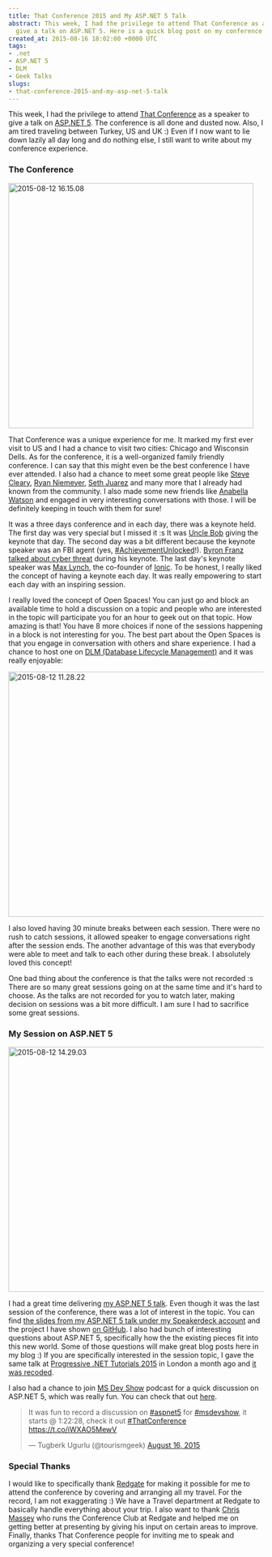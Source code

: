```yaml
---
title: That Conference 2015 and My ASP.NET 5 Talk
abstract: This week, I had the privilege to attend That Conference as a speaker to
  give a talk on ASP.NET 5. Here is a quick blog post on my conference experience.
created_at: 2015-08-16 18:02:00 +0000 UTC
tags:
- .net
- ASP.NET 5
- DLM
- Geek Talks
slugs:
- that-conference-2015-and-my-asp-net-5-talk
---
```


<p>This week, I had the privilege to attend <a href="https://www.thatconference.com/">That Conference</a> as a speaker to give a talk on <a href="https://www.tugberkugurlu.com/tags/asp-net-5">ASP.NET 5</a>. The conference is all done and dusted now. Also, I am tired traveling between Turkey, US and UK :) Even if I now want to lie down lazily all day long and do nothing else, I still want to write about my conference experience.</p> <h3>The Conference</h3> <p><a href="https://tugberkugurlu.blob.core.windows.net/bloggyimages/55e6c00f-4c72-41e1-8673-03a74d016ff9.jpg"><img title="2015-08-12 16.15.08" style="border-top: 0px; border-right: 0px; background-image: none; border-bottom: 0px; padding-top: 0px; padding-left: 0px; border-left: 0px; display: inline; padding-right: 0px" border="0" alt="2015-08-12 16.15.08" src="https://tugberkugurlu.blob.core.windows.net/bloggyimages/3a4629d3-02cf-409e-916b-68d39c20e159.jpg" width="484" height="484"></a></p> <p>That Conference was a unique experience for me. It marked my first ever visit to US and I had a chance to visit two cities: Chicago and Wisconsin Dells. As for the conference, it is a well-organized family friendly conference. I can say that this might even be the best conference I have ever attended. I also had a chance to meet some great people like <a href="https://twitter.com/aSteveCleary">Steve Cleary</a>, <a href="https://twitter.com/RPNiemeyer">Ryan Niemeyer</a>, <a href="https://twitter.com/sethjuarez">Seth Juarez</a> and many more that I already had known from the community. I also made some new friends like <a href="https://twitter.com/Anabellawats0n">Anabella Watson</a> and engaged in very interesting conversations with those. I will be definitely keeping in touch with them for sure!</p> <p>It was a three days conference and in each day, there was a keynote held. The first day was very special but I missed it :s It was <a href="https://twitter.com/unclebobmartin">Uncle Bob</a> giving the keynote that day. The second day was a bit different because the keynote speaker was an FBI agent (yes, <a href="https://twitter.com/hashtag/AchievementUnlocked?src=hash">#AchievementUnlocked</a>!). <a href="https://www.thatconference.com/Sessions/Session/8099">Byron Franz talked about cyber threat</a> during his keynote. The last day's keynote speaker was <a href="https://twitter.com/maxlynch">Max Lynch</a>, the co-founder of <a href="http://ionicframework.com/">Ionic</a>. To be honest, I really liked the concept of having a keynote each day. It was really empowering to start each day with an inspiring session.</p> <p>I really loved the concept of Open Spaces! You can just go and block an available time to hold a discussion on a topic and people who are interested in the topic will participate you for an hour to geek out on that topic. How amazing is that! You have 8 more choices if none of the sessions happening in a block is not interesting for you. The best part about the Open Spaces is that you engage in conversation with others and share experience. I had a chance to host one on <a href="http://red-gate.com/dlm">DLM (Database Lifecycle Management)</a> and it was really enjoyable:</p> <p><a href="https://tugberkugurlu.blob.core.windows.net/bloggyimages/5bac958f-bcc2-4e81-a74d-d96107510d0a.jpg"><img title="2015-08-12 11.28.22" style="border-left-width: 0px; border-right-width: 0px; background-image: none; border-bottom-width: 0px; padding-top: 0px; padding-left: 0px; display: inline; padding-right: 0px; border-top-width: 0px" border="0" alt="2015-08-12 11.28.22" src="https://tugberkugurlu.blob.core.windows.net/bloggyimages/15bd713a-1e70-4ec0-a937-4373f9713528.jpg" width="644" height="484"></a></p> <p>I also loved having 30 minute breaks between each session. There were no rush to catch sessions, it allowed speaker to engage conversations right after the session ends. The another advantage of this was that everybody were able to meet and talk to each other during these break. I absolutely loved this concept!</p> <p>One bad thing about the conference is that the talks were not recorded :s There are so many great sessions going on at the same time and it's hard to choose. As the talks are not recorded for you to watch later, making decision on sessions was a bit more difficult. I am sure I had to sacrifice some great sessions.</p> <h3>My Session on ASP.NET 5</h3> <p><a href="https://tugberkugurlu.blob.core.windows.net/bloggyimages/9f2e40ed-cf23-4da2-b8f2-391592bb7d44.jpg"><img title="2015-08-12 14.29.03" style="border-left-width: 0px; border-right-width: 0px; background-image: none; border-bottom-width: 0px; padding-top: 0px; padding-left: 0px; display: inline; padding-right: 0px; border-top-width: 0px" border="0" alt="2015-08-12 14.29.03" src="https://tugberkugurlu.blob.core.windows.net/bloggyimages/78099722-4e2b-42e5-9c19-f88ff9edd89c.jpg" width="644" height="484"></a></p> <p>I had a great time delivering <a href="https://www.thatconference.com/Sessions/Session/5535">my ASP.NET 5 talk</a>. Even though it was the last session of the conference, there was a lot of interest in the topic. You can find <a href="https://speakerdeck.com/tourismgeek/asp-dot-net-5-how-to-get-your-cheese-back-1">the slides from my ASP.NET 5 talk under my Speakerdeck account</a> and the project I have shown <a href="https://github.com/british-proverbs/british-proverbs-mvc-6/tree/1e18359ad3172dd8d6f36e2b70b6a153d8edcfda">on GitHub</a>. I also had bunch of interesting questions about ASP.NET 5, specifically how the the existing pieces fit into this new world. Some of those questions will make great blog posts here in my blog :) If you are specifically interested in the session topic, I gave the same talk at <a href="https://skillsmatter.com/conferences/6859-progressive-dotnet-2015">Progressive .NET Tutorials 2015</a> in London a month ago and <a href="http://www.tugberkugurlu.com/archive/progressive--net-tutorials-2015-and-recording-videos-of-my-asp-net-5-talks">it was recoded</a>.</p> <p>I also had a chance to join <a href="http://msdevshow.com/">MS Dev Show</a> podcast for a quick discussion on ASP.NET 5, which was really fun. You can check that out <a href="http://msdevshow.com/2015/08/live-from-that-conference/">here</a>.</p> <blockquote lang="en" class="twitter-tweet"> <p lang="en" dir="ltr">It was fun to record a discussion on <a href="https://twitter.com/hashtag/aspnet5?src=hash">#aspnet5</a> for <a href="https://twitter.com/hashtag/msdevshow?src=hash">#msdevshow</a>, it starts @ 1:22:28, check it out <a href="https://twitter.com/hashtag/ThatConference?src=hash">#ThatConference</a> <a href="https://t.co/iWXAO5MewV">https://t.co/iWXAO5MewV</a></p>— Tugberk Ugurlu (@tourismgeek) <a href="https://twitter.com/tourismgeek/status/632905379308044288">August 16, 2015</a></blockquote> <h3>Special Thanks</h3> <p>I would like to specifically thank <a href="http://red-gate.com">Redgate</a> for making it possible for me to attend the conference by covering and arranging all my travel. For the record, I am not exaggerating :) We have a Travel department at Redgate to basically handle everything about your trip. I also want to thank <a href="https://twitter.com/camassey">Chris Massey</a> who runs the Conference Club at Redgate and helped me on getting better at presenting by giving his input on certain areas to improve. Finally, thanks That Conference people for inviting me to speak and organizing a very special conference!</p>  
